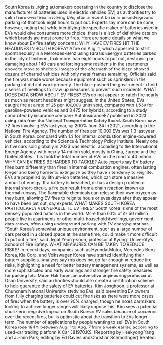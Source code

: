 South Korea is urging automakers operating in the country to disclose the manufacturer of batteries used in electric vehicles (EV) as authorities try to calm fears over fires involving EVs, after a recent blaze in an underground parking lot that took eight hours to put out.
Experts say more can be done, however, noting that while identifying the specific maker of batteries used in EVs would give consumers more choice, there is a lack of definitive data on which brands are most prone to fires.
Here are some details on what we know about EV fire safety concerns:
WHY HAVE EV FIRES HIT THE HEADLINES IN SOUTH KOREA?
A fire on Aug. 1, which appeared to start spontaneously in a Mercedes-Benz using Farasis Energy’s batteries parked in the city of Incheon, took more than eight hours to put out, destroying or damaging about 140 cars and forcing some residents in the apartments above to move to shelters.
Images of the aftermath of the blaze showed dozens of charred vehicles with only metal frames remaining.
Officials said the fire was made worse because equipment such as sprinklers in the parking lot did not work properly.
The blaze pushed the government to hold a series of meetings to draw up measures to prevent such incidents.
WHAT DOES DATA SHOW ABOUT EV FIRES?
EVs do not appear to catch fire nearly as much as recent headlines might suggest.
In the United States, EVs caught fire at a rate of 25 per 100,000 units sold, compared with 1,530 for gasoline-powered vehicles and 3,475 for hybrids, according to a study conducted by insurance company AutoInsuranceEZ published in 2023 using data from the National Transportation Safety Board.
South Korea saw 72 fires involving EVs last year, up 200% from 24 in 2021, according to the National Fire Agency.
The number of fires per 10,000 EVs was 1.3 last year in South Korea, compared with 1.9 for internal combustion engine-powered vehicles, according to the Science & Technology Policy Institute.
Nearly one in five cars sold globally in 2023 was electric, according to the International Energy Agency, with nearly 14 million sold, mostly in China, Europe and the United States. This took the total number of EVs on the road to 40 million.
WHY CAN EV FIRES BE HARDER TO TACKLE?
Auto experts say EV battery fires burn differently than fires in internal combustion engines, often lasting longer and being harder to extinguish as they have a tendency to reignite.
EVs are propelled by lithium-ion batteries, which can store a massive amount of energy. If a battery is breached, or has a design problem or internal short-circuit, a fire can result from a chain reaction known as thermal runway.
The flammable chemicals can release their own oxygen as they burn, allowing EV fires to reignite hours or even days after they appear to have been put out, say experts.
WHAT MAKES SOUTH KOREA PARTICULARLY VULNERABLE TO EV FIRES?
South Korea is one of the most densely populated nations in the world. More than 60% of its 50 million people live in apartments or other multi-household dwellings, government data shows, often using underground parking with EV charging stations.
“South Korea’s somewhat unique environment, such as a large number of cars parked in a closed space at the same time, could make it more difficult to put out a fire,” said Jegal Yeong-soon, professor at Kyungil University’s School of Fire Safety.
WHAT MEASURES CAN BE TAKEN TO REDUCE RISKS?
In recent days, companies such as Hyundai Motor, Mercedes-Benz Korea, Kia Corp. and Volkswagen Korea have started identifying their battery suppliers.
Analysts say this does not go far enough to reduce fire risks, highlighting a need for better battery management systems, as well as more sophisticated and early warnings and stronger fire safety measures for parking lots.
Moon Hak-hoon, an automotive engineering professor at Osan University, said authorities should also create a certification scheme to help guarantee the safety of EV batteries.
Kim Jonghoon, a professor at Chungnam National University studying EVs, said preventing EV owners from fully charging batteries could cut fire risks as there were more cases of fires when the battery is over 90% charged, though he notes carmakers looking to achieve longer ranges will likely oppose this.
Kim sees a potential short-term negative impact on South Korean EV sales because of concerns over the recent fires, but is optimistic about the transition to EVs longer term.
The number of applications by people wanting to sell EVs in South Korea rose 184% between Aug. 1 to Aug. 7 from a week earlier, according to used-car trading platform K Car 381970.KS.
(Reporting by Heekyong Yang and Ju-min Park; editing by Ed Davies and Christian Schmollinger)
Related: